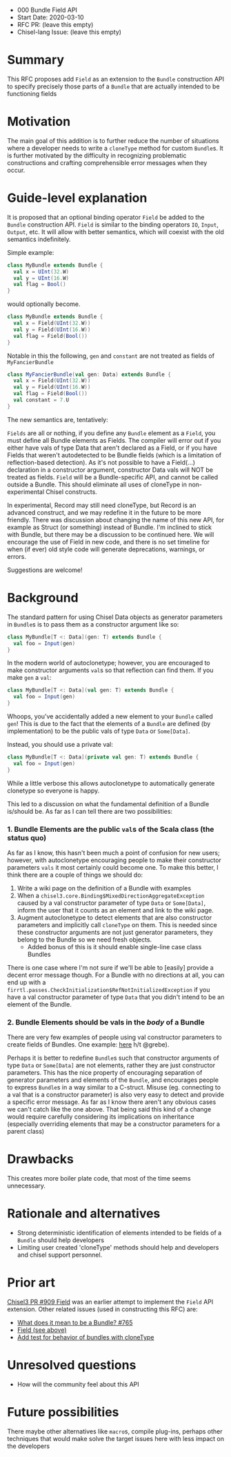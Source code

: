 - 000 Bundle Field API
- Start Date: 2020-03-10
- RFC PR: (leave this empty)
- Chisel-lang Issue: (leave this empty)

# Summary
[summary]: #summary

This RFC proposes add `Field` as an extension to the `Bundle` construction API to specify
precisely those parts of a `Bundle` that are actually intended to be functioning fields

# Motivation
[motivation]: #motivation

The main goal of this addition is to further reduce the number of situations
where a developer needs to write a `cloneType` method for custom `Bundle`s.
It is further motivated by the difficulty in recognizing problematic constructions and
crafting comprehensible error messages when they occur.

# Guide-level explanation
[guide-level-explanation]: #guide-level-explanation

It is proposed that an optional binding operator `Field` be added to the `Bundle` construction API.
`Field` is similar to the binding operators `IO`, `Input`, `Output`, etc.
It will allow with better semantics, which will coexist with the old semantics indefinitely. 

Simple example:
```scala
class MyBundle extends Bundle {
  val x = UInt(32.W)
  val y = UInt(16.W)
  val flag = Bool()
}
```
would optionally become.
```scala
class MyBundle extends Bundle {
  val x = Field(UInt(32.W))
  val y = Field(UInt(16.W))
  val flag = Field(Bool())
}
```

Notable in this the following, `gen` and `constant` are not treated as fields of `MyFancierBundle`

```scala
class MyFancierBundle(val gen: Data) extends Bundle {
  val x = Field(UInt(32.W))
  val y = Field(UInt(16.W))
  val flag = Field(Bool())
  val constant = 7.U
}
```

The new semantics are, tentatively:

`Fields` are all or nothing, if you define any `Bundle` element as a `Field`, you must define all Bundle elements as Fields. The compiler will error out if you either have vals of type Data that aren't declared as a Field, or if you have Fields that weren't autodetected to be Bundle fields (which is a limitation of reflection-based detection).
As it's not possible to have a Field(...) declaration in a constructor argument, constructor Data vals will NOT be treated as fields.
`Field` will be a Bundle-specific API, and cannot be called outside a Bundle.
This should eliminate all uses of cloneType in non-experimental Chisel constructs.

In experimental, Record may still need cloneType, but Record is an advanced construct, and we may redefine it in the future to be more friendly.
There was discussion about changing the name of this new API, for example as Struct (or something) instead of Bundle. I'm inclined to stick with Bundle, but there may be a discussion to be continued here.
We will encourage the use of Field in new code, and there is no set timeline for when (if ever) old style code will generate deprecations, warnings, or errors.

Suggestions are welcome!

# Background
[background]: #background

The standard pattern for using Chisel Data objects as generator parameters in `Bundle`s is to pass 
them as a constructor argument like so:
```scala
class MyBundle[T <: Data](gen: T) extends Bundle {
  val foo = Input(gen)
}
```
In the modern world of autoclonetype; however, you are encouraged to make constructor 
arguments `val`s so that reflection can find them. If you make `gen` a `val`:
```scala
class MyBundle[T <: Data](val gen: T) extends Bundle {
  val foo = Input(gen)
}
```
Whoops, you've accidentally added a new element to your `Bundle` called `gen`!
This is due to the fact that the elements of a `Bundle` are defined (by implementation) to 
be the public vals of type `Data` or `Some[Data]`.

Instead, you should use a private val:
```scala
class MyBundle[T <: Data](private val gen: T) extends Bundle {
  val foo = Input(gen)
}
```
While a little verbose this allows autoclonetype to automatically generate clonetype so everyone is happy.

This led to a discussion on what the fundamental definition of a Bundle is/should be.
As far as I can tell there are two possibilities:

### 1. Bundle Elements are the public `val`s of the Scala class (the status quo)

As far as I know, this hasn't been much a point of confusion for new users; however,
with autoclonetype encouraging people to make their constructor parameters `vals` it most certainly could become one.
To make this better, I think there are a couple of things we should do:
1. Write a wiki page on the definition of a Bundle with examples
1. When a `chisel3.core.Binding$MixedDirectionAggregateException` caused by a val constructor parameter of type `Data` or `Some[Data]`, inform the user that it counts as an element and link to the wiki page.
1. Augment autoclonetype to detect elements that are also constructor parameters and implicitly call `cloneType` on them. This is needed since these constructor arguments are not just generator parameters, they belong to the Bundle so we need fresh objects.
    * Added bonus of this is it should enable single-line case class Bundles

There is one case where I'm not sure if we'll be able to [easily] provide a decent error message though. 
For a Bundle with no directions at all, you can end up with a 
`firrtl.passes.CheckInitialization$RefNotInitializedException` if you have a val constructor 
parameter of type `Data` that you didn't intend to be an element of the Bundle.

### 2. Bundle Elements should be vals in the *body* of a Bundle
There are very few examples of people using val constructor parameters to create fields of Bundles.
One example: [here](https://github.com/ucb-bar/dsptools/blob/master/src/main/scala/dsptools/numbers/chisel_concrete/DspComplex.scala#L59) h/t @grebe). 

Perhaps it is better to redefine `Bundle`s such that constructor arguments of type `Data` or 
`Some[Data]` are not elements, rather they are just constructor parameters.
This has the nice property of encouraging separation of generator parameters and elements of the `Bundle`, 
and encourages people to express `Bundle`s in a way similar to a C-struct. 
Misuse (eg. connecting to a val that is a constructor parameter) is also very easy to detect
and provide a specific error message. As far as I know there aren't any obvious cases we can't catch like the one above.
That being said this kind of a change would require carefully considering its implications on inheritance 
(especially overriding elements that may be a constructor parameters for a parent class)

# Drawbacks
[drawbacks]: #drawbacks

This creates more boiler plate code, that most of the time seems unnecessary.

# Rationale and alternatives
[rationale-and-alternatives]: #rationale-and-alternatives

- Strong deterministic identification of elements intended to be fields of a `Bundle` should help developers
- Limiting user created 'cloneType' methods should help and developers and chisel support personnel.


# Prior art
[prior-art]: #prior-art

[Chisel3 PR #909 Field](https://github.com/freechipsproject/chisel3/pull/909) was an earlier attempt to 
implement the `Field` API extension. Other related issues (used in constructing this RFC) are:

- [What does it mean to be a Bundle? #765](https://github.com/freechipsproject/chisel3/issues/765)
- [Field (see above)](https://github.com/freechipsproject/chisel3/pull/909)
- [Add test for behavior of bundles with cloneType](https://github.com/freechipsproject/chisel3/pull/908)

# Unresolved questions
[unresolved-questions]: #unresolved-questions

- How will the community feel about this API

# Future possibilities
[future-possibilities]: #future-possibilities

There maybe other alternatives like `macro`s, compile plug-ins, perhaps other techniques 
that would make solve the target issues here with less impact on the developers
